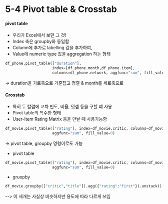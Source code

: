 # 5-4 Pivot table & Crosstab

#### pivot table
- 우리가 Excel에서 보던 그 것!
- Index 축은 groupby와 동일함
- Column에 추가로 labelling 값을 추가하여, 
- Value에 numeric type 값을 aggregation 하는 형태

```python
df_phone.pivot_table(["duration"],
                     index=[df_phone.month,df_phone.item], 
                     columns=df_phone.network, aggfunc="sum", fill_value=0)
```
-> duration을 가로축으로 기준잡고 정렬 & month를 세로축으로

#### Crosstab
- 특히 두 칼럼에 교차 빈도, 비율, 덧셈 등을 구할 떄 사용
- Pivot table의 특수한 형태
- User-Item Rating Matrix 등을 만날 때 사용가능함

```python
df_movie.pivot_table(["rating"], index=df_movie.critic, columns=df_movie.title,
                     aggfunc="sum", fill_value=0)
```
-> pivot table, groupby 명령어로도 가능
- pivot table
```python
df_movie.pivot_table(["rating"], index=df_movie.critic, columns=df_movie.title,
                     aggfunc="sum", fill_value=0)
```

- gruopby
```python
df_movie.groupby(["critic","title"]).agg({"rating":"first"}).unstack().fillna(0)
```

--> 이 세개는 사실상 비슷하지만 용도에 따라 다르게 쓰임